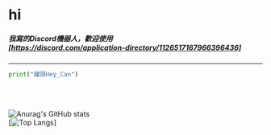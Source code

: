 # hi

##### 我寫的Discord機器人，歡迎使用</br>[https://discord.com/application-directory/1126517167966396436]</br>

---

```py
print("罐頭Hey_Can")
```
</br></br>

![Anurag's GitHub stats](https://github-readme-stats.vercel.app/api?username=Heycan59&theme=dark)<br>
[![Top Langs](https://github-readme-stats.vercel.app/api/top-langs/?username=Heycan59&layout=compact&theme=dark)]<br>
